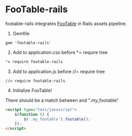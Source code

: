 FooTable-rails
==============

footable-rails integrates [FooTable](https://github.com/bradvin/FooTable) in Rails assets pipeline.

1. Gemfile
```
gem 'footable-rails'
```

2. Add to application.css before *= require tree
```sass
*= require footable-rails
```

3. Add to application.js before //= require tree
```
//= require footable-rails
```

4. Initialize FooTable!

There should be a match between <table class="my_footable"> and ".my_footable"
```html
<script type="text/javascript">
    $(function () {
        $('.my_footable').footable();
    });
</script>
```